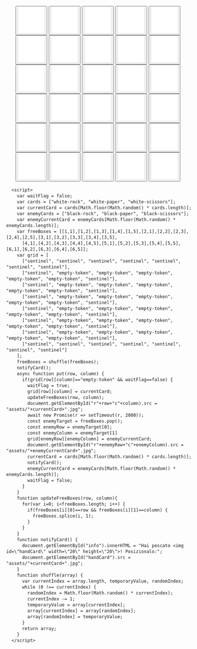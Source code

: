 <head>
   <style>
     p.info {
       text-align: center;
     }
   </style>
</head>
<html>
   <body>
      <p id="info" class="info"></p> 
      <span style="padding-left:25px"></span>
      <button type="button" onclick="put(1,1)">
         <img id="r1c1" src="assets/empty-token.jpg" width="70" height="70">
      </button>
      <button type="button" onclick="put(1,2)">
         <img id="r1c2" src="assets/empty-token.jpg" width="70" height="70">
      </button>
      <button type="button" onclick="put(1,3)">
         <img id="r1c3" src="assets/empty-token.jpg" width="70" height="70">
      </button>
      <button type="button" onclick="put(1,4)">
         <img id="r1c4" src="assets/empty-token.jpg" width="70" height="70">
      </button>
      <button type="button" onclick="put(1,5)">
         <img id="r1c5" src="assets/empty-token.jpg" width="70" height="70">
      </button>
      <br>
      <span style="padding-left:25px"></span>
      <button type="button" onclick="put(2,1)">
         <img id="r2c1" src="assets/empty-token.jpg" width="70" height="70">
      </button>
      <button type="button" onclick="put(2,2)">
         <img id="r2c2" src="assets/empty-token.jpg" width="70" height="70">
      </button>
      <button type="button" onclick="put(2,3)">
         <img id="r2c3" src="assets/empty-token.jpg" width="70" height="70">
      </button>
      <button type="button" onclick="put(2,4)">
         <img id="r2c4" src="assets/empty-token.jpg" width="70" height="70">
      </button>
      <button type="button" onclick="put(2,5)">
         <img id="r2c5" src="assets/empty-token.jpg" width="70" height="70">
      </button>
      <br>
      <span style="padding-left:25px"></span>
      <button type="button" onclick="put(3,1)">
         <img id="r3c1" src="assets/empty-token.jpg" width="70" height="70">
      </button>
      <button type="button" onclick="put(3,2)">
         <img id="r3c2" src="assets/empty-token.jpg" width="70" height="70">
      </button>
      <button type="button" onclick="put(3,3)">
         <img id="r3c3" src="assets/empty-token.jpg" width="70" height="70">
      </button>
      <button type="button" onclick="put(3,4)">
         <img id="r3c4" src="assets/empty-token.jpg" width="70" height="70">
      </button>
      <button type="button" onclick="put(3,5)">
         <img id="r3c5" src="assets/empty-token.jpg" width="70" height="70">
      </button>
      <br>
      <span style="padding-left:25px"></span>
      <button type="button" onclick="put(4,1)">
         <img id="r4c1" src="assets/empty-token.jpg" width="70" height="70">
      </button>
      <button type="button" onclick="put(4,2)">
         <img id="r4c2" src="assets/empty-token.jpg" width="70" height="70">
      </button>
      <button type="button" onclick="put(4,3)">
         <img id="r4c3" src="assets/empty-token.jpg" width="70" height="70">
      </button>
      <button type="button" onclick="put(4,4)">
         <img id="r4c4" src="assets/empty-token.jpg" width="70" height="70">
      </button>
      <button type="button" onclick="put(4,5)">
         <img id="r4c5" src="assets/empty-token.jpg" width="70" height="70">
      </button>
      <br>
      <span style="padding-left:25px"></span>
      <button type="button" onclick="put(5,1)">
         <img id="r5c1" src="assets/empty-token.jpg" width="70" height="70">
      </button>
      <button type="button" onclick="put(5,2)">
         <img id="r5c2" src="assets/empty-token.jpg" width="70" height="70">
      </button>
      <button type="button" onclick="put(5,3)">
         <img id="r5c3" src="assets/empty-token.jpg" width="70" height="70">
      </button>
      <button type="button" onclick="put(5,4)">
         <img id="r5c4" src="assets/empty-token.jpg" width="70" height="70">
      </button>
      <button type="button" onclick="put(5,5)">
         <img id="r5c5" src="assets/empty-token.jpg" width="70" height="70">
      </button>
      <br>
      <span style="padding-left:25px"></span>
      <button type="button" onclick="put(6,1)">
         <img id="r6c1" src="assets/empty-token.jpg" width="70" height="70">
      </button>
      <button type="button" onclick="put(6,2)">
         <img id="r6c2" src="assets/empty-token.jpg" width="70" height="70">
      </button>
      <button type="button" onclick="put(6,3)">
         <img id="r6c3" src="assets/empty-token.jpg" width="70" height="70">
      </button>
      <button type="button" onclick="put(6,4)">
         <img id="r6c4" src="assets/empty-token.jpg" width="70" height="70">
      </button>
      <button type="button" onclick="put(6,5)">
         <img id="r6c5" src="assets/empty-token.jpg" width="70" height="70">
      </button>

      <script>
        var waitFlag = false;
        var cards = ["white-rock", "white-paper", "white-scissors"];
        var currentCard = cards[Math.floor(Math.random() * cards.length)];
        var enemyCards = ["black-rock", "black-paper", "black-scissors"];
        var enemyCurrentCard = enemyCards[Math.floor(Math.random() * enemyCards.length)];
        var freeBoxes = [[1,1],[1,2],[1,3],[1,4],[1,5],[2,1],[2,2],[2,3],[2,4],[2,5],[3,1],[3,2],[3,3],[3,4],[3,5],
          [4,1],[4,2],[4,3],[4,4],[4,5],[5,1],[5,2],[5,3],[5,4],[5,5],[6,1],[6,2],[6,3],[6,4],[6,5]];
        var grid = [
          ["sentinel", "sentinel", "sentinel", "sentinel", "sentinel", "sentinel", "sentinel"],
          ["sentinel", "empty-token", "empty-token", "empty-token", "empty-token", "empty-token", "sentinel"],
          ["sentinel", "empty-token", "empty-token", "empty-token", "empty-token", "empty-token", "sentinel"],
          ["sentinel", "empty-token", "empty-token", "empty-token", "empty-token", "empty-token", "sentinel"],
          ["sentinel", "empty-token", "empty-token", "empty-token", "empty-token", "empty-token", "sentinel"],
          ["sentinel", "empty-token", "empty-token", "empty-token", "empty-token", "empty-token", "sentinel"],
          ["sentinel", "empty-token", "empty-token", "empty-token", "empty-token", "empty-token", "sentinel"],
          ["sentinel", "sentinel", "sentinel", "sentinel", "sentinel", "sentinel", "sentinel"]
        ];
        freeBoxes = shuffle(freeBoxes);
        notifyCard();
        async function put(row, column) {
          if(grid[row][column]=="empty-token" && waitFlag==false) {
            waitFlag = true;
            grid[row][column] = currentCard;
            updateFreeBoxes(row, column);
            document.getElementById("r"+row+"c"+column).src = "assets/"+currentCard+".jpg";
            await new Promise(r => setTimeout(r, 2000));
            const enemyTarget = freeBoxes.pop();
            const enemyRow = enemyTarget[0];
            const enemyColumn = enemyTarget[1]
            grid[enemyRow][enemyColumn] = enemyCurrentCard;
            document.getElementById("r"+enemyRow+"c"+enemyColumn).src = "assets/"+enemyCurrentCard+".jpg";
            currentCard = cards[Math.floor(Math.random() * cards.length)];
            notifyCard();
            enemyCurrentCard = enemyCards[Math.floor(Math.random() * enemyCards.length)];
            waitFlag = false;
          }
        }
        function updateFreeBoxes(row, column){
          for(var i=0; i<freeBoxes.length; i++) {
            if(freeBoxes[i][0]==row && freeBoxes[i][1]==column) {
              freeBoxes.splice(i, 1);
            }
          }
        }
        function notifyCard() {
          document.getElementById("info").innerHTML = "Hai pescato <img id=\"handCard\" width=\"20\" height=\"20\">! Posizionalo:";
          document.getElementById("handCard").src = "assets/"+currentCard+".jpg";
        }
        function shuffle(array) {
          var currentIndex = array.length, temporaryValue, randomIndex;
          while (0 !== currentIndex) {
            randomIndex = Math.floor(Math.random() * currentIndex);
            currentIndex -= 1;
            temporaryValue = array[currentIndex];
            array[currentIndex] = array[randomIndex];
            array[randomIndex] = temporaryValue;
          }
          return array;
        }
      </script>

   </body>
</html>
